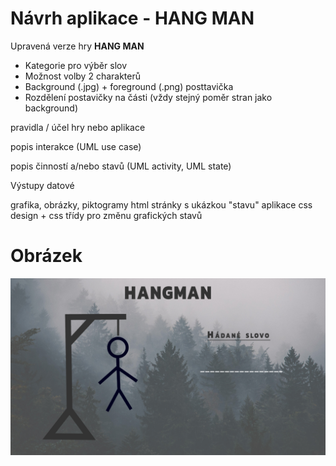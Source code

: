 # Návrh aplikace - HANG MAN

Upravená verze hry **HANG MAN**

* Kategorie pro výběr slov
* Možnost volby 2 charakterů
* Background (.jpg) + foreground (.png) posttavička
* Rozdělení postavičky na části (vždy stejný poměr stran jako background)

pravidla / účel hry nebo aplikace
	
popis interakce (UML use case)	
	
popis činností a/nebo stavů (UML activity, UML state)
	
Výstupy datové

grafika, obrázky, piktogramy
	html stránky s ukázkou "stavu" aplikace
	css design + css třídy pro změnu grafických stavů
# Obrázek 
![alt text](https://github.com/pslib-cz/2019l4web-webapp-mockup-Umpalump007/blob/master/Game-1-desktop.jpg "Logo Title Text 1")